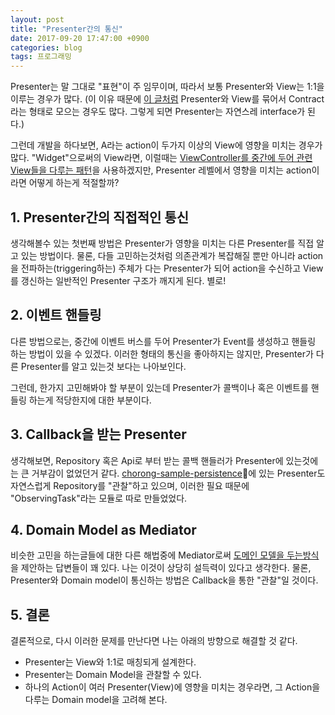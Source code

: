 ```yaml
---
layout: post
title: "Presenter간의 통신"
date: 2017-09-20 17:47:00 +0900
categories: blog
tags: 프로그래밍
---
```


Presenter는 말 그대로 "표현"이 주 임무이며, 따라서 보통 Presenter와 View는 1:1을 이루는 경우가 많다. (이 이유 때문에 [이 글처럼](https://medium.com/@cervonefrancesco/model-view-presenter-android-guidelines-94970b430ddf) Presenter와 View를 묶어서 Contract라는 형태로 모으는 경우도 많다. 그렇게 되면 Presenter는 자연스레 interface가 된다.)

그런데 개발을 하다보면, A라는 action이 두가지 이상의 View에 영향을 미치는 경우가 많다. "Widget"으로써의 View라면, 이럴때는 [ViewController를 중간에 두어 관련 View들을 다루는 패턴](/blog/2016/06/29/presenter와-viewcontroller.html)을 사용하겠지만, Presenter 레벨에서 영향을 미치는 action이라면 어떻게 하는게 적절할까?

## 1. Presenter간의 직접적인 통신

생각해볼수 있는 첫번째 방법은 Presenter가 영향을 미치는 다른 Presenter를 직접 알고 있는 방법이다. 물론, 다들 고민하는것처럼 의존관계가 복잡해질 뿐만 아니라 action을 전파하는(triggering하는) 주체가 다는 Presenter가 되어 action을 수신하고 View를 갱신하는 일반적인 Presenter 구조가 깨지게 된다. 별로!

## 2. 이벤트 핸들링

다른 방법으로는, 중간에 이벤트 버스를 두어 Presenter가 Event를 생성하고 핸들링 하는 방법이 있을 수 있겠다. 이러한 형태의 통신을 좋아하지는 않지만, Presenter가 다른 Presenter를 알고 있는것 보다는 나아보인다.

그런데, 한가지 고민해봐야 할 부분이 있는데 Presenter가 콜백이나 혹은 이벤트를 핸들링 하는게 적당한지에 대한 부분이다.

## 3. Callback을 받는 Presenter

생각해보면, Repository 혹은 Api로 부터 받는 콜백 핸들러가 Presenter에 있는것에는 큰 거부감이 없었던거 같다. [chorong-sample-persistence](https://github.com/poksion/chorong-android/blob/master/samples/src/main/java/net/poksion/chorong/android/samples/presenter/SampleForPersistencePresenter.java)에 있는 Presenter도 자연스럽게 Repository를 "관찰"하고 있으며, 이러한 필요 때문에 "ObservingTask"라는 모듈로 따로 만들었었다.

## 4. Domain Model as Mediator

비슷한 고민을 하는글들에 대한 다른 해법중에 Mediator로써 [도메인 모델을 두는방식](https://softwareengineering.stackexchange.com/questions/262372/communication-between-multiple-presenters-in-mvp)을 제안하는 답변들이 꽤 있다. 나는 이것이 상당히 설득력이 있다고 생각한다. 물론, Presenter와 Domain model이 통신하는 방법은 Callback을 통한 "관찰"일 것이다.

## 5. 결론

결론적으로, 다시 이러한 문제를 만난다면 나는 아래의 방향으로 해결할 것 같다.

 * Presenter는 View와 1:1로 매칭되게 설계한다.
 * Presenter는 Domain Model을 관찰할 수 있다.
 * 하나의 Action이 여러 Presenter(View)에 영향을 미치는 경우라면, 그 Action을 다루는 Domain model을 고려해 본다.

